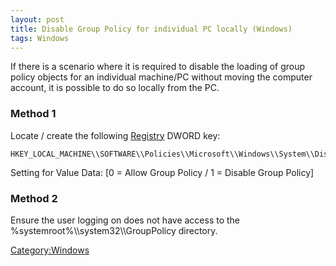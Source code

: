 ```yaml
---
layout: post 
title: Disable Group Policy for individual PC locally (Windows)
tags: Windows
---
```


If there is a scenario where it is required to disable the loading of
group policy objects for an individual machine/PC without moving the
computer account, it is possible to do so locally from the PC.

### Method 1

Locate / create the following [Registry](registry "wikilink") DWORD key:

    HKEY_LOCAL_MACHINE\\SOFTWARE\\Policies\\Microsoft\\Windows\\System\\DisableGPO

Setting for Value Data: \[0 = Allow Group Policy / 1 = Disable Group
Policy\]

### Method 2

Ensure the user logging on does not have access to the
%systemroot%\\\\system32\\\\GroupPolicy directory.

[Category:Windows](Category:Windows "wikilink")
